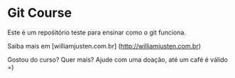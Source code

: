 # Git Course

Este é um repośitório teste para ensinar como o git funciona.

Saiba mais em [williamjusten.com.br] (http://williamjusten.com.br)

Gostou do curso? Quer mais? Ajude com uma doação, até um café é válido =)

